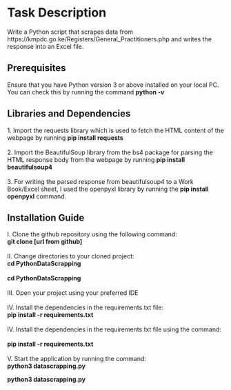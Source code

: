 <h1>Task Description</h1>
Write a Python script that scrapes data from https://kmpdc.go.ke/Registers/General_Practitioners.php and writes the response into an Excel file.<br>
<h2>Prerequisites</h2>
Ensure that you have Python version 3 or above installed on your local PC. You can check this by running the command <b>python -v</b><br>
<h2>Libraries and Dependencies</h2>
1. Import the requests library which is used to fetch the HTML content of the webpage by running <b>pip install requests</b><br><br>
2. Import the BeautifulSoup library from the bs4 package for parsing the HTML response body from the webpage by running <b>pip install beautifulsoup4</b><br><br>
3. For writing the parsed response from beautifulsoup4 to a Work Book/Excel sheet, I used the openpyxl library by running the <b>pip install openpyxl</b> command.<br>

<h2>Installation Guide</h2>
I. Clone the github repository using the following command: <br>
<b>git clone [url from github]</b><br><br>
II. Change directories to your cloned project: <br>
<b>cd PythonDataScrapping</b><br><br>
<b>cd PythonDataScrapping</b><br><br>
III. Open your project using your preferred IDE <br><br>
IV. Install the dependencies in the requirements.txt file: <br>
<b>pip install -r requirements.txt</b><br><br>
IV. Install the dependencies in the requirements.txt file using the command: <br><br>
<b>pip install -r requirements.txt</b><br><br>
V. Start the application by running the command:<br>
<b>python3 datascrapping.py</b>

<b>python3 datascrapping.py</b>